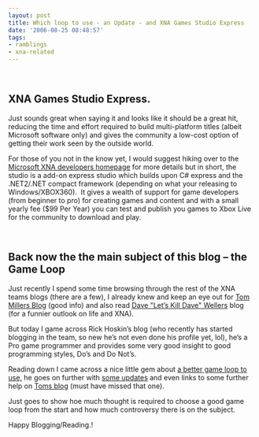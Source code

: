 ```yaml
---
layout: post
title: Which loop to use - an Update - and XNA Games Studio Express
date: '2006-08-25 08:48:57'
tags:
- ramblings
- xna-related
---
```


&nbsp;

## XNA Games Studio Express.

Just sounds great when saying it and looks like it should be a great hit, reducing the time and effort required to build multi-platform titles (albeit Microsoft software only) and gives the community a low-cost option of getting their work seen by the outside world.

For those of you not in the know yet, I would suggest hiking over to the [Microsoft XNA developers homepage](http://msdn.microsoft.com/directx/xna/)&nbsp;for more details but in short, the studio is a add-on express studio which builds upon C# express and the .NET2/.NET compact framework (depending on what your releasing to Windows/XBOX360).&nbsp; It gives a wealth of support for game developers (from beginner to pro) for creating games and content and with a small yearly fee ($99 Per Year) you can test and publish you games to Xbox Live for the community to download and play.

&nbsp;

## Back now the the main subject of this blog – the Game Loop

Just recently I spend some time browsing through the rest of the XNA teams blogs (there are a few), I already knew and&nbsp;keep an&nbsp;eye out for [Tom Millers Blog](http://blogs.msdn.com/tmiller/default.aspx)&nbsp;(good info) and also read [Dave "Let’s Kill Dave" Wellers](http://letskilldave.com/default.aspx) blog (for a funnier outlook on life and XNA).

But today I game across Rick Hoskin’s blog (who recently has started blogging in the team, so new he’s not even done his profile yet, lol), he’s a Pro game programmer and provides some very good insight to good programming styles, Do’s and Do Not’s.

Reading down I came across a nice little gem about [a better game loop to use,](http://blogs.msdn.com/rickhos/archive/2005/03/30/403952.aspx) he goes on further with [some updates](http://blogs.msdn.com/rickhos/archive/2005/05/06/415227.aspx) and even links to some further help on [Toms blog](https://blogs.msdn.com/tmiller/archive/2005/05/05/415008.aspx) (must have missed that one).

Just goes to show hoe much thought is required to choose a good game loop from the start and how much controversy there is on the subject.

Happy Blogging/Reading.!

